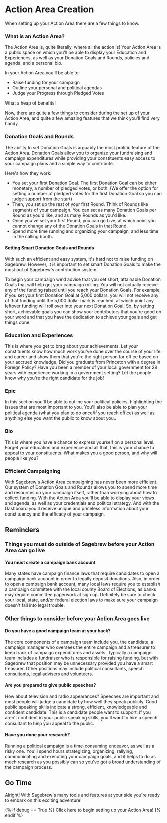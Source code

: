 # Action Area Creation #
When setting up your Action Area there are a few things to know.

### What is an Action Area? ###
The Action Area is, quite literally, where all the action is!
Your Action Area is a public space on which you'll be able
to display your Education and Experiences, as well as your Donation
Goals and Rounds, policies and agenda, and a personal bio.

In your Action Area you'll be able to:

- Raise funding for your campaign
- Outline your personal and political agendas
- Judge your Progress through Pledged Votes

What a heap of benefits!

Now, there are quite a few things to consider during the set up of your Action
Area, and quite a few amazing features that we think you'll find very handy.

### Donation Goals and Rounds ###
The ability to set Donation Goals is arguably the most prolific
feature of the Action Area. Donation Goals allow you
to organize your fundraising and campaign expenditures
while providing your constituents easy access to
your campaign plans and a simple way to contribute.

Here's how they work:

- You set your first Donation Goal. The first Donation Goal can
  be either monetary, a number of pledged votes, or both. (We offer
  the option for setting a number of pledged votes for the first
  Donation Goal so you can judge support from the start)
- Then, you set up the rest of your first Round. Think of Rounds like
  segments of your campaign. You can set as many Donation Goals per
  Round as you'd like, and as many Rounds as you'd like.
- Once you've set your first Round, you can go Live, at which point
  you cannot change any of the Donation Goals in that Round.
- Spend more time running and organizing your campaign, and less time
  in the calling booth.

#### Setting Smart Donation Goals and Rounds ####
With such an efficient and easy system, it's hard not to raise funding
on Sagebrew. However, it is important to set smart Donation Goals to make the
most out of Sagebrew's contribution system.

To begin your campaign we'd advise that
you set short, attainable Donation Goals that
will help get your campaign rolling. You will not actually
receive any of the funding raised until you reach your Donation
Goals. For example, if you set your first Donation Goal at
5,000 dollars, you will not receive any of that funding until
the 5,000 dollar mark is reached, at which point any leftover
funding will roll over into your next Donation Goal. So, by setting short,
achievable goals you can show your contributors that
you're good on your word and that you have the dedication
to achieve your goals and get things done.

### Education and Experiences ###
This is where you get to brag about your achievements. Let your
constituents know how much work you've done over the course of your
life and career and show them that you're the right person for office
based on your accrued knowledge. Did you graduate from Princeton with
a degree in Foreign Policy? Have you been a member of your local government
for 28 years with experience working in a government setting? Let the people
know why you're the right candidate for the job!

### Epic ###
In this section you'll be able to outline your political policies, highlighting
the issues that are most important to you. You'll also be able to
plan your political agenda (what you plan to do once/if you reach office) as 
well as anything else you want the public to know about you..

### Bio ###
This is where you have a chance to express yourself on a personal level.
Forget your education and experience and all that, this is your chance
to appeal to your constituents. What makes you a good person, and why will
people like you?

### Efficient Campaigning ###
With Sagebrew's Action Area campaigning has never been more
efficient. Our system of Donation Goals and Rounds allows you
to spend more time and resources on your campaign itself, rather
than worrying about how to collect funding. With the Action Area you'll
be able to display your views and agenda, as well as your credentials
and political strategy. And with the Dashboard you'll receive
unique and priceless information about your constituency and the efficacy of
your campaign.

## Reminders ##
### Things you must do outside of Sagebrew before your Action Area can go live ###
#### You must create a campaign bank account ####
Many states have campaign finance laws that require candidates to open a 
campaign bank account in order to legally deposit donations. 
Also, in order to open a campaign bank account, many local laws 
require you to establish a campaign committee with the local county 
Board of Elections, as banks may require committee paperwork at sign 
up. Definitely be sure to check your local, state, and/or federal 
election laws to make sure your campaign doesn't fall into legal trouble.  

### Other things to consider before your Action Area goes live ###
#### Do you have a good campaign team at your back? ####
The core components of a campaign team include you, the candidate, a 
campaign manager who oversees the entire campaign and a treasurer to keep 
track of campaign expenditures and assets. Typically a campaign team 
includes a fundraiser who is responsible for raising funding, but with 
Sagebrew that position may be unnecessary provided you have a smart 
treasurer. Other positions may include political consultants, speech 
consultants, legal advisers and volunteers.

#### Are you prepared to give public speeches? ####
How about television and radio appearances? Speeches are important 
and most people will judge a candidate by how well they speak 
publicly. Good public speaking skills indicate a strong, efficient, 
knowledgeable and confident candidate. This is a candidate people want 
to support. If you aren't confident in your public speaking skills, 
you'll want to hire a speech consultant to help you appeal to the public.

#### Have you done your research? ####
Running a political campaign is a time-consuming endeavor, as well as 
a risky one. You'll spend hours strategizing, organizing, rallying, 
communicating and executing your campaign goals, and it helps to do as 
much research as you possibly can so you've got a broad understanding 
of the campaign process.

## Go Time ##
Alright! With Sagebrew's many tools and features at your side you're ready to 
embark on this exciting adventure!

{% if debug == True %}
    Click here to begin setting up your Action Area!
{% endif %}